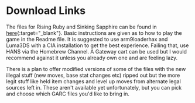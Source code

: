 # Download Links

The files for Rising Ruby and Sinking Sapphire can be found in [here](https://drive.google.com/drive/folders/0B-zmEVN0Mas6b3p1cUg3UVNXNWM?resourcekey=0-LpcfVeyFYbeRwAj1c9AV2A){:target="\_blank"}. Basic instructions are given as to how to play the game in the Readme file. It is suggested to use arm9loaderhax and Luma3DS with a CIA installation to get the best experience. Failing that, use HANS via the Homebrew Channel. A Gateway cart can be used but I would recommend against it unless you already own one and are feeling lazy.

There is a plan to offer modified versions of some of the files with the new illegal stuff (new moves, base stat changes etc) ripped out but the more legit stuff like held item changes and level up moves from alternate legal sources left in. These aren't available yet unfortunately, but you can pick and choose which GARC files you'd like to bring in.
